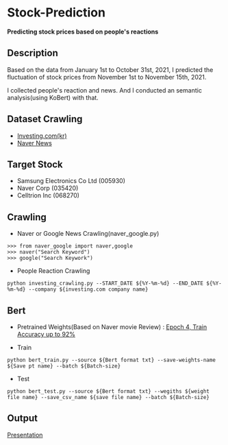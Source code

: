 # Stock-Prediction

**Predicting stock prices  based on people's reactions**

## Description

Based on the data from January 1st to October 31st, 2021, I predicted the fluctuation of stock prices from November 1st to November 15th, 2021.

I collected people's reaction and news. And I conducted an semantic analysis(using KoBert) with that.

## Dataset Crawling

- <a href='https://kr.investing.com/'>Investing.com(kr)</a>
- <a href='https://www.naver.com/'>Naver News</a>

## Target Stock
- Samsung Electronics Co Ltd (005930)
- Naver Corp (035420)
- Celltrion Inc (068270)

## Crawling

- Naver or Google News Crawling(naver_google.py)

```
>>> from naver_google import naver,google
>>> naver("Search Keyword")
>>> google("Search Keywork")
```

- People Reaction Crawling
```
python investing_crawling.py --START_DATE ${%Y-%m-%d} --END_DATE ${%Y-%m-%d} --company ${investing.com company name}
```

## Bert

- Pretrained Weights(Based on Naver movie Review) : <a href='https://drive.google.com/file/d/1KXaGNA_Gcpwq4Hojcf6I0civAGGFCENQ/view?usp=sharing'>Epoch 4, Train Accuracy up to 92%</a>

- Train

```
python bert_train.py --source ${Bert format txt} --save-weights-name ${Save pt name} --batch ${Batch-size}
```
- Test
```
python bert_test.py --source ${Bert format txt} --wegiths ${weight file name} --save_csv_name ${save file name} --batch ${Batch-size}
```

## Output

<a href=''>Presentation</a>
